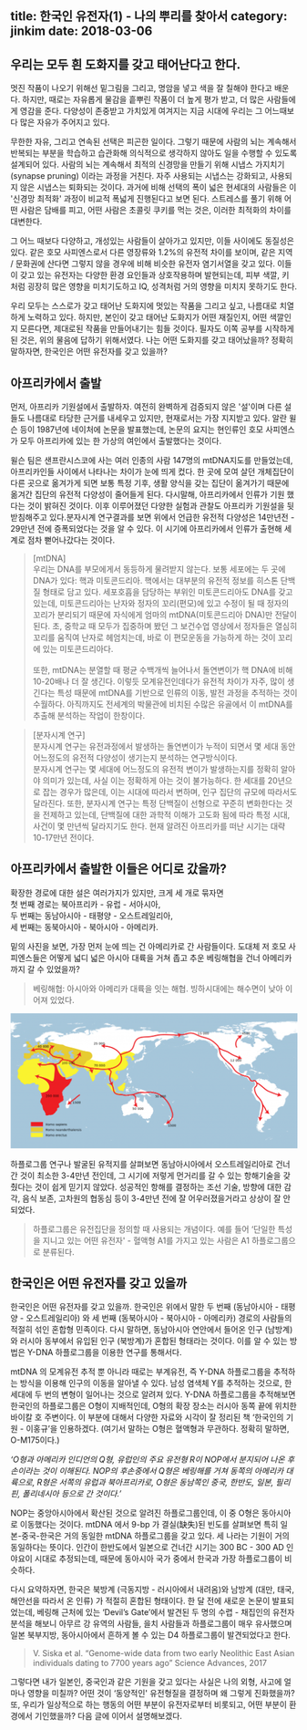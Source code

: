 title: 한국인 유전자(1) - 나의 뿌리를 찾아서
category: jinkim
date: 2018-03-06
------------------------------------

## 우리는 모두 흰 도화지를 갖고 태어난다고 한다. 

멋진 작품이 나오기 위해선 밑그림을 그리고, 명암을 넣고 색을 잘 칠해야 한다고 배운다. 하지만, 때로는 자유롭게 물감을 흩뿌린 작품이 더 높게 평가 받고, 더 많은 사람들에게 영감을 준다. 다양성이 존중받고 가치있게 여겨지는 지금 시대에 우리는 그 어느때보다 많은 자유가 주어지고 있다.

무한한 자유, 그리고 연속된 선택은 피곤한 일이다. 그렇기 때문에 사람의 뇌는 계속해서 반복되는 부분을 학습하고 습관화해 의식적으로 생각하지 않아도 일을 수행할 수 있도록 설계되어 있다. 사람의 뇌는 계속해서 최적의 신경망을 만들기 위해 시냅스 가지치기 (synapse pruning) 이라는 과정을 거친다. 자주 사용되는 시냅스는 강화되고, 사용되지 않은 시냅스는 퇴화되는 것이다. 과거에 비해 선택의 폭이 넓은 현세대의 사람들은 이 '신경망 최적화' 과정이 비교적 폭넓게 진행된다고 보면 된다. 스트레스를 풀기 위해 어떤 사람은 담배를 피고, 어떤 사람은 초콜릿 쿠키를 먹는 것은, 이러한 최적화의 차이를 대변한다.

그 어느 때보다 다양하고, 개성있는 사람들이 살아가고 있지만, 이들 사이에도 동질성은 있다. 같은 호모 사피엔스로서 다른 영장류와 1.2%의 유전적 차이를 보이며, 같은 지역 / 문화권에 산다면 그렇지 않을 경우에 비해 비슷한 유전자 염기서열을 갖고 있다. 이들이 갖고 있는 유전자는 다양한 환경 요인들과 상호작용하며 발현되는데, 피부 색깔, 키 처럼 굉장히 많은 영향을 미치기도하고 IQ, 성격처럼 거의 영향을 미치지 못하기도 한다. 

우리 모두는 스스로가 갖고 태어난 도화지에 멋있는 작품을 그리고 싶고, 나름대로 치열하게 노력하고 있다. 하지만, 본인이 갖고 태어난 도화지가 어떤 재질인지, 어떤 색깔인지 모른다면, 제대로된 작품을 만들어내기는 힘들 것이다. 필자도 이쪽 공부를 시작하게 된 것은, 위의 물음에 답하기 위해서였다. 나는 어떤 도화지를 갖고 태어났을까? 정확히 말하자면, 한국인은 어떤 유전자를 갖고 있을까?

## 아프리카에서 출발

먼저, 아프리카 기원설에서 출발하자. 여전히 완벽하게 검증되지 않은 '설'이며 다른 설들도 나름대로 타당한 근거를 내세우고 있지만, 현재로서는 가장 지지받고 있다. 알란 윌슨 등이 1987년에 네이처에 논문을 발표했는데, 논문의 요지는 현인류인 호모 사피엔스가 모두 아프리카에 있는 한 가상의 여인에서 출발했다는 것이다. 

윌슨 팀은 샌프란시스코에 사는 여러 인종의 사람 147명의 mtDNA지도를 만들었는데, 아프리카인들 사이에서 나타나는 차이가 눈에 띄게 컸다. 한 곳에 모여 살던 개체집단이 다른 곳으로 옮겨가게 되면 보통 특정 기후, 생활 양식을 갖는 집단이 옮겨가기 때문에 옮겨간 집단의 유전적 다양성이 줄어들게 된다. 다시말해, 아프리카에서 인류가 기원 했다는 것이 밝혀진 것이다. 이후 이루어졌던 다양한 실험과 관찰도 아프리카 기원설을 뒷받침해주고 있다.분자시계 연구결과를 보면 위에서 언급한 유전적 다양성은 14만년전 - 29만년 전에 증폭되었다는 것을 알 수 있다. 이 시기에 아프리카에서 인류가 출현해 세계로 점차 뻗어나갔다는 것이다. 



>[mtDNA]<br>우리는 DNA를 부모에게서 동등하게 물려받지 않는다. 보통 세포에는 두 곳에 DNA가 있다: 핵과 미토콘드리아. 핵에서는 대부분의 유전적 정보를 히스톤 단백질 형태로 담고 있다. 세포호흡을 담당하는 부위인 미토콘드리아도 DNA를 갖고 있는데, 미토콘드리아는 난자와 정자의 꼬리(편모)에 있고 수정이 될 때 정자의 꼬리가 분리되기 때문에 자식에게 엄마의 mtDNA(미토콘드리아 DNA)만 전달이 된다. 초, 중학교 때 모두가 집중하며 봤던 그 보건수업 영상에서 정자들은 열심히 꼬리를 움직여 난자로 헤엄치는데, 바로 이 편모운동을 가능하게 하는 것이 꼬리에 있는 미토콘드리아다.<br><br>또한, mtDNA는 분열할 때 평균 수백개씩 늘어나서 돌연변이가 핵 DNA에 비해 10-20배나 더 잘 생긴다. 이렇듯 모계유전인데다가 유전적 차이가 자주, 많이 생긴다는 특성 때문에 mtDNA를 기반으로 인류의 이동, 발전 과정을 추적하는 것이 수월하다. 아직까지도 전세계의 박물관에 비치된 수많은 유골에서 이 mtDNA를 추출해 분석하는 작업이 한창이다.

>[분자시계 연구]<br> 분자시계 연구는 유전과정에서 발생하는 돌연변이가 누적이 되면서 몇 세대 동안 어느정도의 유전적 다양성이 생기는지 분석하는 연구방식이다.<br> 분자시계 연구는 몇 세대에 어느정도의 유전적 변이가 발생하는지를 정확히 알아야 의미가 있는데, 사실 이는 정확하게 아는 것이 불가능하다. 한 세대를 20년으로 잡는 경우가 많은데, 이는 시대에 따라서 변하며, 인구 집단의 규모에 따라서도 달라진다. 또한, 분자시계 연구는 특정 단백질이 선형으로 꾸준히 변화한다는 것을 전제하고 있는데, 단백질에 대한 과학적 이해가 고도화 됨에 따라 특정 시대, 사건이 몇 만년씩 달라지기도 한다. 현재 알려진 아프리카를 떠난 시기는 대략 10-17만년 전이다. 

## 아프리카에서 출발한 이들은 어디로 갔을까?

확장한 경로에 대한 설은 여러가지가 있지만, 크게 세 개로 묶자면 <br>
첫 번째 경로는 북아프리카 - 유럽 - 서아시아,<br>
두 번째는 동남아시아 - 태평양 - 오스트레일리아,<br>
세 번째는 동북아시아 - 북아시아 - 아메리카.

밑의 사진을 보면, 가장 먼저 눈에 띄는 건 아메리카로 간 사람들이다. 도대체 저 호모 사피엔스들은 어떻게 넓디 넓은 아시아 대륙을 거쳐 좁고 추운 베링해협을 건너 아메리카까지 갈 수 있었을까?

>베링해협: 아시아와 아메리카 대륙을 잇는 해협. 빙하시대에는 해수면이 낮아 이어져 있었다.

![vridar](./userdata/images/030618-1.png)

하플로그룹 연구나 발굴된 유적지를 살펴보면 동남아시아에서 오스트레일리아로 건너간 것이 최소한 3-4만년 전인데, 그 시기에 저렇게 먼거리를 갈 수 있는 항해기술을 갖췄다는 것이 쉽게 믿기지 않았다. 성공적인 항해를 결정하는 조선 기술, 방향에 대한 감각, 음식 보존, 고차원의 협동심 등이 3-4만년 전에 잘 어우러졌을거라고 상상이 잘 안되었다.

>하플로그룹은 유전집단을 정의할 때 사용되는 개념이다. 예를 들어 ‘단일한 특성을 지니고 있는 어떤 유전자' - 혈액형 A1를 가지고 있는 사람은 A1 하플로그룹으로 분류된다.

## 한국인은 어떤 유전자를 갖고 있을까

한국인은 어떤 유전자를 갖고 있을까. 한국인은 위에서 말한 두 번째 (동남아시아 - 태평양 - 오스트레일리아) 와 세 번째 (동북아시아 - 북아시아 - 아메리카) 경로의 사람들의 적절히 섞인 혼합형 민족이다. 다시 말하면, 동남아시아 연안에서 들어온 인구 (남방계)와 러시아 동부에서 유입된 인구 (북방계)가 혼합된 형태라는 것이다. 이를 알 수 있는 방법은 Y-DNA 하플로그룹을 이용한 연구를 통해서다.

mtDNA 의 모계유전 추적 뿐 아니라 때로는 부계유전, 즉 Y-DNA 하플로그룹을 추적하는 방식을 이용해 인구의 이동을 알아낼 수 있다. 남성 염색체 Y를 추적하는 것으로, 한 세대에 두 번의 변형이 일어나는 것으로 알려져 있다. Y-DNA 하플로그룹을 추적해보면 한국인의 하플로그룹은 O형이 지배적인데, O형의 확장 장소는 러시아 동쪽 끝에 위치한 바이칼 호 주변이다. 이 부분에 대해서 다양한 자료와 시각이 잘 정리된 책 ‘한국인의 기원 - 이홍규’을 인용하겠다. (여기서 말하는 O형은 혈액형과 무관하다. 정확히 말하면, O-M175이다.)

<cite>‘O형과 아메리카 인디언의 Q형, 유럽인의 주요 유전형 R이 NOP에서 분지되어 나온 후손이라는 것이 이해된다. NOP의 후손중에서 Q형은 베링해를 거쳐 동쪽의 아메리카 대륙으로, R형은 서쪽의 유럽과 북아프리카로, O형은 동남쪽인 중국, 한반도, 일본, 필리핀, 폴리네시아 등으로 간 것이다.’</cite>

NOP는 중앙아시아에서 확산된 것으로 알려진 하플로그룹인데, 이 중 O형은 동아시아로 이동했다는 것이다. mtDNA 에서 9-bp 가 결실(缺失)된 빈도를 살펴보면 특히 일본-중국-한국은 거의 동일한 mtDNA 하플로그룹을 갖고 있다. 세 나라는 기원이 거의 동일하다는 뜻이다. 인간이 한반도에서 일본으로 건너간 시기는 300 BC - 300 AD 인 야요이 시대로 추정되는데, 때문에 동아시아 국가 중에서 한국과 가장 하플로그룹이 비슷하다.

다시 요약하자면, 한국은 북방계 (극동지방 - 러시아에서 내려옴)와 남방계 (대만, 태국, 해안선을 따라서 온 인류) 가 적절히 혼합된 형태이다. 한 달 전에 새로운 논문이 발표되었는데, 베링해 근처에 있는 ‘Devil’s Gate’에서 발견된 두 명의 수렵 - 채집인의 유전자 분석을 해보니 아무르 강 유역의 사람들, 을치 사람들과 하플로그룹이 매우 유사했으며 일본 북부지방, 동아시아에서 흔하게 볼 수 있는 D4 하플로그룹이 발견되었다고 한다.

>V. Siska et al. “Genome-wide data from two early Neolithic East Asian individuals dating to 7700 years ago” Science Advances, 2017

그렇다면 내가 일본인, 중국인과 같은 기원을 갖고 있다는 사실은 나의 외형, 사고에 얼마나 영향을 미칠까? 어떤 것이 ‘동양적인' 유전형질을 결정하며 왜 그렇게 진화했을까? 또, 우리가 일상적으로 하는 행동의 어떤 부분이 유전자로부터 비롯되고, 어떤 부분이 환경에서 기인했을까? 다음 글에 이어서 설명해보겠다.


